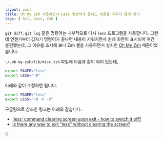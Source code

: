 ```yaml
---
layout: post
title: Oh My Zsh 사용하면서 Less 명령어가 끝나도 내용을 지우지 않게 하기
tags: [ Git, Less, Zsh ]
---
```


`git diff`, `git log` 같은 명령어는 내부적으로 다시 `less` 프로그램을
사용합니다. 그런데 언젠가부터 갑자기 명령어가 끝나면 내용이 지워지면서 원래
화면이 표시되어 여간 불편했는데, 그 이유를 조사해 보니 Zsh 셸을 사용하면서
설치한 [Oh My Zsh][oh-my-zsh] 때문이었습니다.

`~/.oh-my-zsh/lib/misc.zsh` 파일에 다음과 같이 되어 있는데,

```sh
export PAGER="less"
export LESS="-R"
```

아래와 같이 수정하면 됩니다.

```sh
export PAGER="less"
export LESS="-R -F -X"
```

구글링으로 참조한 링크는 아래와 같습니다.

* ['less' command clearing screen upon exit - how to switch it off?](http://superuser.com/questions/106637/less-command-clearing-screen-upon-exit-how-to-switch-it-off)
* [Is there any way to exit “less” without clearing the screen?](http://unix.stackexchange.com/questions/38634/is-there-any-way-to-exit-less-without-clearing-the-screen)

:)

[oh-my-zsh]: https://github.com/robbyrussell/oh-my-zsh

